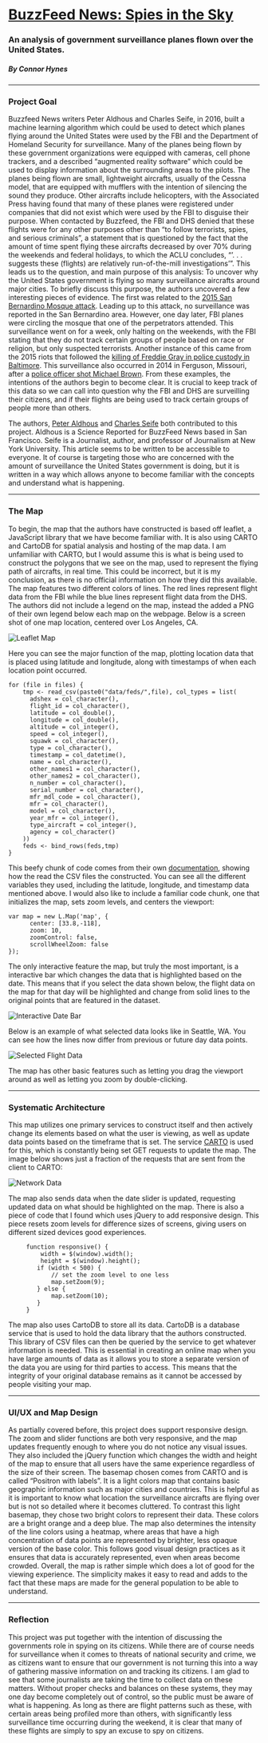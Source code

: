 # [**BuzzFeed News: Spies in the Sky**](https://www.buzzfeednews.com/article/peteraldhous/spies-in-the-skies#.djN0KpK6m)
### An analysis of government surveillance planes flown over the United States.
##### By Connor Hynes
----
### **Project Goal**

Buzzfeed News writers Peter Aldhous and Charles Seife, in 2016, built a machine
learning algorithm which could be used to detect which planes flying around the
United States were used by the FBI and the Department of Homeland Security for
surveillance. Many of the planes being flown by these government organizations
were equipped with cameras, cell phone trackers, and a described “augmented
reality software” which could be used to display information about the
surrounding areas to the pilots. The planes being flown are small, lightweight
aircrafts, usually of the Cessna model, that are equipped with mufflers with the
intention of silencing the sound they produce. Other aircrafts include
helicopters, with the Associated Press having found that many of these planes
were registered under companies that did not exist which were used by the FBI to
disguise their purpose. When contacted by Buzzfeed, the FBI and DHS denied that
these flights were for any other purposes other than “to follow terrorists,
spies, and serious criminals”, a statement that is questioned by the fact that
the amount of time spent flying these aircrafts decreased by over 70% during the
weekends and federal holidays, to which the ACLU concludes, “’. . . suggests
these (flights) are relatively run-of-the-mill investigations’”. This leads us
to the question, and main purpose of this analysis: To uncover why the United
States government is flying so many surveillance aircrafts around major cities.
To briefly discuss this purpose, the authors uncovered a few interesting pieces
of evidence. The first was related to the [2015 San Bernardino Mosque attack](https://en.wikipedia.org/wiki/2015_San_Bernardino_attack). Leading up to this
attack, no surveillance was reported in the San Bernardino area. However, one
day later, FBI planes were circling the mosque that one of the perpetrators
attended. This surveillance went on for a week, only halting on the weekends,
with the FBI stating that they do not track certain groups of people based on
race or religion, but only suspected terrorists. Another instance of this came
from the 2015 riots that followed the [killing of Freddie Gray in police custody
in Baltimore](https://en.wikipedia.org/wiki/Death_of_Freddie_Gray). This
surveillance also occurred in 2014 in Ferguson, Missouri, after a [police officer
shot Michael Brown](https://en.wikipedia.org/wiki/Shooting_of_Michael_Brown).
From these examples, the intentions of the authors begin to become clear. It is
crucial to keep track of this data so we can call into question why the FBI and
DHS are surveilling their citizens, and if their flights are being used to track
certain groups of people more than others.

The authors, [Peter Aldhous](https://www.buzzfeednews.com/author/peteraldhous) and [Charles Seife](https://www.buzzfeednews.com/author/cgseife) both contributed to this project.
Aldhous is a Science Reported for BuzzFeed News based in San Francisco. Seife is
a Journalist, author, and professor of Journalism at New York University. This
article seems to be written to be accessible to everyone. It of course is
targeting those who are concerned with the amount of surveillance the United
States government is doing, but it is written in a way which allows anyone to
become familiar with the concepts and understand what is happening.

---
### **The Map**

To begin, the map that the authors have constructed is based off leaflet, a
JavaScript library that we have become familiar with. It is also using CARTO and
CartoDB for spatial analysis and hosting of the map data. I am unfamiliar with
CARTO, but I would assume this is what is being used to construct the polygons
that we see on the map, used to represent the flying path of aircrafts, in real
time. This could be incorrect, but it is my conclusion, as there is no official
information on how they did this available. The map features two different
colors of lines. The red lines represent flight data from the FBI while the blue
lines represent flight data from the DHS. The authors did not include a legend
on the map, instead the added a PNG of their own legend below each map on the
webpage. Below is a screen shot of one map location, centered over Los Angeles,
CA.

![](img/img1.PNG "Leaflet Map")

Here you can see the major function of the map, plotting location data that is
placed using latitude and longitude, along with timestamps of when each location
point occurred.

    for (file in files) {
        tmp <- read_csv(paste0("data/feds/",file), col_types = list(
          adshex = col_character(),
          flight_id = col_character(),
          latitude = col_double(),
          longitude = col_double(),
          altitude = col_integer(),
          speed = col_integer(),
          squawk = col_character(),
          type = col_character(),
          timestamp = col_datetime(),
          name = col_character(),
          other_names1 = col_character(),
          other_names2 = col_character(),
          n_number = col_character(),
          serial_number = col_character(),
          mfr_mdl_code = col_character(),
          mfr = col_character(),
          model = col_character(),
          year_mfr = col_integer(),
          type_aircraft = col_integer(),
          agency = col_character()
        ))
        feds <- bind_rows(feds,tmp)
    }
    
This beefy chunk of code comes from their own [documentation](https://buzzfeednews.github.io/2016-04-federal-surveillance-planes/analysis.html),
showing how the read the CSV files the constructed. You can see all the
different variables they used, including the latitude, longitude, and timestamp
data mentioned above. I would also like to include a familiar code chunk, one
that initializes the map, sets zoom levels, and centers the viewport:

    var map = new L.Map('map', {
          center: [33.8,-118],
          zoom: 10,
          zoomControl: false,
          scrollWheelZoom: false
    });

The only interactive feature the map, but truly the most important, is a
interactive bar which changes the data that is highlighted based on the date.
This means that if you select the data shown below, the flight data on the map
for that day will be highlighted and change from solid lines to the original
points that are featured in the dataset.

![](img/img2.PNG "Interactive Date Bar")

Below is an example of what selected data looks like in Seattle, WA. You can see
how the lines now differ from previous or future day data points.

![](img/img3.PNG "Selected Flight Data")

The map has other basic features such as letting you drag the viewport around as
well as letting you zoom by double-clicking.

---
### **Systematic Architecture**

This map utilizes one primary services to construct itself and then actively
change its elements based on what the user is viewing, as well as update data
points based on the timeframe that is set. The service [CARTO](https://carto.com/) is used for this, which is constantly being set GET
requests to update the map. The image below shows just a fraction of the
requests that are sent from the client to CARTO:

![](img/img4.PNG "Network Data")

The map also sends data when the date slider is updated, requesting updated data
on what should be highlighted on the map. There is also a piece of code that I
found which uses jQuery to add responsive design. This piece resets zoom levels
for difference sizes of screens, giving users on different sized devices good
experiences.

         function responsive() {
			 width = $(window).width();
			 height = $(window).height();
			if (width < 500) {
				// set the zoom level to one less
				map.setZoom(9);
			} else {
				map.setZoom(10);
			}
		 }

The map also uses CartoDB to store all its data. CartoDB is a database service
that is used to hold the data library that the authors constructed. This library
of CSV files can then be queried by the service to get whatever information is
needed. This is essential in creating an online map when you have large amounts
of data as it allows you to store a separate version of the data you are using
for third parties to access. This means that the integrity of your original
database remains as it cannot be accessed by people visiting your map.

---
### **UI/UX and Map Design**

As partially covered before, this project does support responsive design. The
zoom and slider functions are both very responsive, and the map updates
frequently enough to where you do not notice any visual issues. They also
included the jQuery function which changes the width and height of the map to
ensure that all users have the same experience regardless of the size of their
screen. The basemap chosen comes from CARTO and is called “Positron with
labels”. It is a light colors map that contains basic geographic information
such as major cities and countries. This is helpful as it is important to know
what location the surveillance aircrafts are flying over but is not so detailed
where it becomes cluttered. To contrast this light basemap, they chose two
bright colors to represent their data. These colors are a bright orange and a
deep blue. The map also determines the intensity of the line colors using a
heatmap, where areas that have a high concentration of data points are
represented by brighter, less opaque version of the base color. This follows
good visual design practices as it ensures that data is accurately represented,
even when areas become crowded. Overall, the map is rather simple which does a
lot of good for the viewing experience. The simplicity makes it easy to read and
adds to the fact that these maps are made for the general population to be able
to understand.

---
### **Reflection**

This project was put together with the intention of discussing the governments
role in spying on its citizens. While there are of course needs for surveillance
when it comes to threats of national security and crime, we as citizens want to
ensure that our government is not turning this into a way of gathering massive
information on and tracking its citizens. I am glad to see that some journalists
are taking the time to collect data on these matters. Without proper checks and
balances on these systems, they may one day become completely out of control, so
the public must be aware of what is happening. As long as there are flight
patterns such as these, with certain areas being profiled more than others, with
significantly less surveillance time occurring during the weekend, it is clear
that many of these flights are simply to spy an excuse to spy on citizens.

